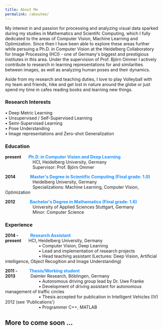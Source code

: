 ```yaml
---
title: About Me
permalink: /aboutme/
---
```


My interest in and passion for processing and analyzing visual data sparked during my studies in Mathematics and Scientifc Computing, which I fully dedicated to the areas of Computer Vision, Machine Learning and Optimization. Since then I have been able to explore these areas further while persuing a Ph.D. in Computer Vision at the Heidelberg Collaboratory for Image Processing (HCI) - one of Germany's biggest and prestigious institutes in this area. Under the supervision of Prof. Björn Ommer I actively contribute to research in learning representations for and similarities between images, as well as analyzing human poses and their dynamics.

Aside from my research and teaching duties, I love to play Volleyball with my team and friends, hike and get lost in nature around the globe or just spend my time in cafes reading books and learning new things.


<h3> Research Interests </h3>
<span>&#8226;</span> Deep Metric Learning <br />
<span>&#8226;</span> Unsupervised / Self-Supervised Learning <br />
<span>&#8226;</span> Semi-Supervised Learning <br />
<span>&#8226;</span> Pose Understanding <br />
<span>&#8226;</span> Image representations and Zero-shot Generalization <br />


<h3> Education </h3>

<b>present</b> <span style="padding-left: 20px;"> <b style="color:DodgerBlue;">Ph.D. in Computer Vision and Deep Learning </b> <br />
<span style="padding-left: 90px;">                HCI, Heidelberg University, Germany <br />
<span style="padding-left: 90px;">                Supervisor:  Prof. Björn Ommer <br />
            
<b>2014</b> <span style="padding-left: 44px;">   <b style="color:DodgerBlue;"> Master's Degree in Scientific Computing (Final grade: 1.0) </b> <br />
<span style="padding-left: 90px;">                Heidelberg University, Germany <br />
<span style="padding-left: 90px;">                Specializations: Machine Learning, Computer Vision, Optimization <br />
	
<b>2012</b>  <span style="padding-left: 44px;">   <b style="color:DodgerBlue;"> Bachelor's Degree in Mathematics (Final grade: 1.6) </b> <br />
<span style="padding-left: 90px;">                University of Applied Sciences Stuttgart, Germany <br />
<span style="padding-left: 90px;">                Minor: Computer Science <br />
                


<h3> Experience </h3>

<b>2014 -</b> <span style="padding-left: 35px;"> <b style="color:DodgerBlue;">Research Assistant </b> <br />
<b>present</b> <span style="padding-left: 20px;">                HCI, Heidelberg University, Germany <br />
<span style="padding-left: 110px;">        <span>&#8226;</span>        Computer Vision, Deep Learning <br />
<span style="padding-left: 110px;">        <span>&#8226;</span>        Lead and implementation of research projects <br />
<span style="padding-left: 110px;">        <span>&#8226;</span>        Head teaching assistant (Lectures: Deep Vision, Artificial intelligence, Object Recogition and Image Understanding) <br />

<b>2011 -</b> <span style="padding-left: 35px;"> <b style="color:DodgerBlue;">Thesis/Working student </b> <br />
<b>2013</b> <span style="padding-left: 46px;">                   Daimler Research, Böblingen, Germany <br />
<span style="padding-left: 110px;">        <span>&#8226;</span>        Autonomous driving group lead by Dr. Uwe Franke <br />
<span style="padding-left: 110px;">        <span>&#8226;</span>        Development of driving assistant for autonomous management of traffic circles <br />
<span style="padding-left: 110px;">        <span>&#8226;</span>        Thesis accepted for publication in Intelligent Vehicles (IV) 2012 (see 'Publications') <br />
<span style="padding-left: 110px;">        <span>&#8226;</span>        Programmer C++, MATLAB <br />

	

	
<h2> More to come soon ... </h2>
